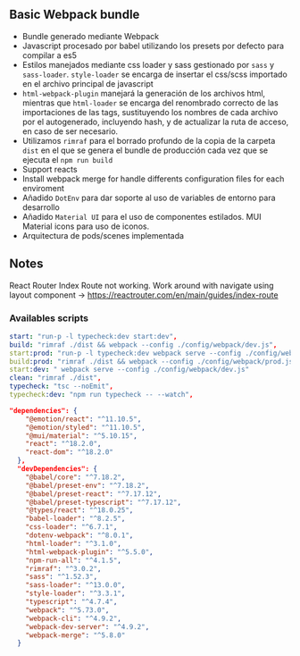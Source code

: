 ## Basic Webpack bundle

- Bundle generado mediante Webpack
- Javascript procesado por babel utilizando los presets por defecto para compilar a es5
- Estilos manejados mediante css loader y sass gestionado por `sass` y `sass-loader`. `style-loader` se encarga de insertar el css/scss importado en el archivo principal de javascript
- `html-webpack-plugin` manejará la generación de los archivos html, mientras que `html-loader` se encarga del renombrado correcto de las importaciones de las tags, sustituyendo los nombres de cada archivo por el autogenerado, incluyendo hash, y de actualizar la ruta de acceso, en caso de ser necesario.
- Utilizamos `rimraf` para el borrado profundo de la copia de la carpeta `dist` en el que se genera el bundle de producción cada vez que se ejecuta el `npm run build`
- Support reacts
- Install webpack merge for handle differents configuration files for each enviroment
- Añadido `DotEnv` para dar soporte al uso de variables de entorno para desarrollo
- Añadido `Material UI` para el uso de componentes estilados. MUI Material icons para uso de iconos.
- Arquitectura de pods/scenes implementada

## Notes

React Router Index Route not working. Work around with navigate using layout component -> https://reactrouter.com/en/main/guides/index-route

### Availables scripts

```yml
start: "run-p -l typecheck:dev start:dev",
build: "rimraf ./dist && webpack --config ./config/webpack/dev.js",
start:prod: "run-p -l typecheck:dev webpack serve --config ./config/webpack/prod.js",
build:prod: "rimraf ./dist && webpack --config ./config/webpack/prod.js",
start:dev: " webpack serve --config ./config/webpack/dev.js"
clean: "rimraf ./dist",
typecheck: "tsc --noEmit",
typecheck:dev: "npm run typecheck -- --watch",
```

```json
"dependencies": {
    "@emotion/react": "^11.10.5",
    "@emotion/styled": "^11.10.5",
    "@mui/material": "^5.10.15",
    "react": "^18.2.0",
    "react-dom": "^18.2.0"
  },
  "devDependencies": {
    "@babel/core": "^7.18.2",
    "@babel/preset-env": "^7.18.2",
    "@babel/preset-react": "^7.17.12",
    "@babel/preset-typescript": "^7.17.12",
    "@types/react": "^18.0.25",
    "babel-loader": "^8.2.5",
    "css-loader": "^6.7.1",
    "dotenv-webpack": "^8.0.1",
    "html-loader": "^3.1.0",
    "html-webpack-plugin": "^5.5.0",
    "npm-run-all": "^4.1.5",
    "rimraf": "^3.0.2",
    "sass": "^1.52.3",
    "sass-loader": "^13.0.0",
    "style-loader": "^3.3.1",
    "typescript": "^4.7.4",
    "webpack": "^5.73.0",
    "webpack-cli": "^4.9.2",
    "webpack-dev-server": "^4.9.2",
    "webpack-merge": "^5.8.0"
  }
```
